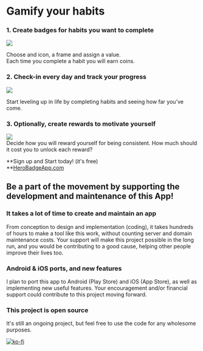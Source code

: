 Gamify your habits
==================

### 1\. Create badges for habits you want to complete

![](https://skytree.live/files/screen_create.png)  
  

Choose and icon, a frame and assign a value.  
Each time you complete a habit you will earn coins.

  

### 2\. Check-in every day and track your progress

![](https://skytree.live/files/screen_checkin2.png)

Start leveling up in life by completing habits and seeing how far you’ve come.  
  

### 3\. Optionally, create rewards to motivate yourself

![](https://skytree.live/files/screen_reward.png)  
Decide how you will reward yourself for being consistent. How much should it cost you to unlock each reward?  
  
**Sign up and Start today! (it's free)  
**[HeroBadgeApp.com](http://HeroBadgeApp.com)  
  

Be a part of the movement by supporting the development and maintenance of this App!
------------------------------------------------------------------------------------
 

### It takes a lot of time to create and maintain an app

From conception to design and implementation (coding), it takes hundreds of hours to make a tool like this work, without counting server and domain maintenance costs. Your support will make this project possible in the long run, and you would be contributing to a good cause, helping other people improve their lives too.  
### Android & iOS ports, and new features

I plan to port this app to Android (Play Store) and iOS (App Store), as well as implementing new useful features. Your encouragement and/or financial support could contribute to this project moving forward.  
  
### This project is open source

It's still an ongoing project, but feel free to use the code for any wholesome purposes.

[![ko-fi](https://ko-fi.com/img/githubbutton_sm.svg)](https://ko-fi.com/H2H56IGZ6)
